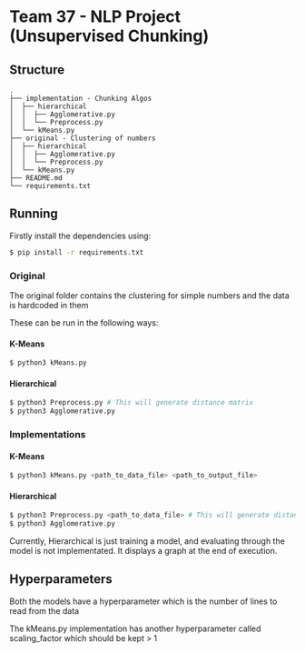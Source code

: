 # Team 37 - NLP Project (Unsupervised Chunking)

## Structure

```
.
├── implementation - Chunking Algos
│  ├── hierarchical
│  │  ├── Agglomerative.py
│  │  └── Preprocess.py
│  └── kMeans.py
├── original - Clustering of numbers
│  ├── hierarchical
│  │  ├── Agglomerative.py
│  │  └── Preprocess.py
│  └── kMeans.py
├── README.md
└── requirements.txt

```
   
   
## Running

Firstly install the dependencies using:

```sh
$ pip install -r requirements.txt
```

### Original

The original folder contains the clustering for simple numbers and the data is hardcoded in them

These can be run in the following ways:

#### K-Means

```sh
$ python3 kMeans.py
```

#### Hierarchical

```sh
$ python3 Preprocess.py # This will generate distance matrix
$ python3 Agglomerative.py
```

### Implementations

#### K-Means

```sh
$ python3 kMeans.py <path_to_data_file> <path_to_output_file>
```

#### Hierarchical

```sh
$ python3 Preprocess.py <path_to_data_file> # This will generate distance matrix
$ python3 Agglomerative.py
```

Currently, Hierarchical is just training a model, and evaluating through the model is not implementated. It displays a graph at the end of execution.

## Hyperparameters

Both the models have a hyperparameter which is the number of lines to read from the data

The kMeans.py implementation has another hyperparameter called scaling_factor which should be kept > 1
